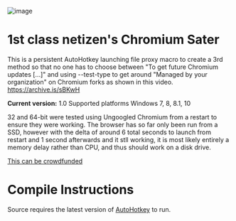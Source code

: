 ![image](https://github.com/balloonguy/ChromiumSater/assets/4008588/06e82906-ef1c-421d-8341-7fbdd6be3a18)

# 1st class netizen's Chromium Sater
This is a persistent AutoHotkey launching file proxy macro to create a 3rd method so that no one has to choose between "To get future Chromium updates [...]" and using --test-type to get around "Managed by your organization" on Chromium forks as shown in this video.
https://archive.is/sBKwH

**Current version:** 1.0
Supported platforms
Windows 7, 8, 8.1, 10

32 and 64-bit were tested using Ungoogled Chromium from a restart to ensure they were working. The browser has so far only been run from a SSD, however with the delta of around 6 total seconds to launch from restart and 1 second afterwards and it stll working, it is most likely entirely a memory delay rather than CPU, and thus should work on a disk drive.

[This can be crowdfunded](https://www.buymeacoffee.com/1stclassnetizen)

# Compile Instructions

Source requires the latest version of [AutoHotkey](https://www.autohotkey.com/) to run.
